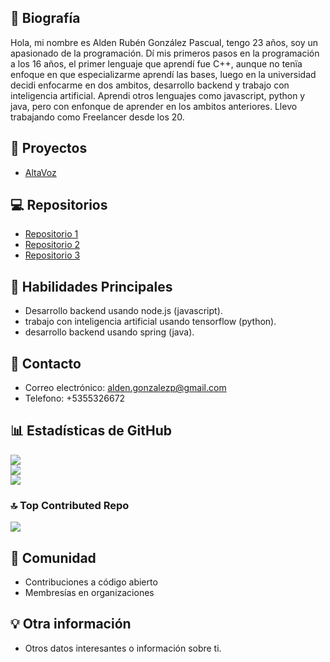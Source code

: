 ## 📝 Biografía
Hola, mi nombre es Alden Rubén González Pascual, tengo 23 años, soy un apasionado de la programación.
Dí mis primeros pasos en la programación a los 16 años, el primer lenguaje que aprendí fue C++, aunque no tenïa enfoque en que especializarme aprendí las bases, luego en la universidad decidi enfocarme en dos ambitos, desarrollo backend y trabajo con inteligencia artificial.
Aprendi otros lenguajes como javascript, python y java, pero con enfonque de aprender en los ambitos anteriores.
Llevo trabajando como Freelancer desde los 20.

## 🚀 Proyectos
- [AltaVoz]([https://your-project-1-url.com](https://alta-voz.com/))

## 💻 Repositorios
- [Repositorio 1](https://github.com/your_username/repository1)
- [Repositorio 2](https://github.com/your_username/repository2)
- [Repositorio 3](https://github.com/your_username/repository3)

## 🔧 Habilidades Principales
- Desarrollo backend usando node.js (javascript).
- trabajo con inteligencia artificial usando tensorflow (python).
- desarrollo backend usando spring (java).

## 💬 Contacto
- Correo electrónico: alden.gonzalezp@gmail.com
- Telefono: +5355326672

## 📊 Estadísticas de GitHub

![](https://github-readme-stats.vercel.app/api?username=GoodAll24&theme=dark&hide_border=false&include_all_commits=true&count_private=true)<br/>
![](https://github-readme-streak-stats.herokuapp.com/?user=GoodAll24&theme=dark&hide_border=false)<br/>
![](https://github-readme-stats.vercel.app/api/top-langs/?username=GoodAll24&theme=dark&hide_border=false&include_all_commits=true&count_private=true&layout=compact)

### 🔝 Top Contributed Repo
![](https://github-contributor-stats.vercel.app/api?username=GoodAll24&limit=5&theme=dark&combine_all_yearly_contributions=true)

## 💬 Comunidad
- Contribuciones a código abierto
- Membresías en organizaciones

## 💡 Otra información
- Otros datos interesantes o información sobre ti.
